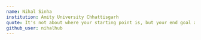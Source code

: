 ```yaml
---
name: Nihal Sinha
institution: Amity University Chhattisgarh 
quote: It's not about where your starting point is, but your end goal and the journey that will get you there
github_user: nihalhub
---
```


